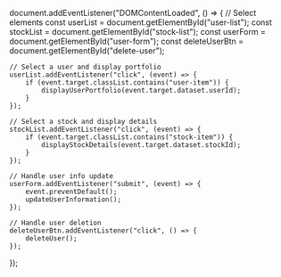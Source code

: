 document.addEventListener("DOMContentLoaded", () => {
    // Select elements
    const userList = document.getElementById("user-list");
    const stockList = document.getElementById("stock-list");
    const userForm = document.getElementById("user-form");
    const deleteUserBtn = document.getElementById("delete-user");

    // Select a user and display portfolio
    userList.addEventListener("click", (event) => {
        if (event.target.classList.contains("user-item")) {
            displayUserPortfolio(event.target.dataset.userId);
        }
    });

    // Select a stock and display details
    stockList.addEventListener("click", (event) => {
        if (event.target.classList.contains("stock-item")) {
            displayStockDetails(event.target.dataset.stockId);
        }
    });

    // Handle user info update
    userForm.addEventListener("submit", (event) => {
        event.preventDefault();
        updateUserInformation();
    });

    // Handle user deletion
    deleteUserBtn.addEventListener("click", () => {
        deleteUser();
    });
});
